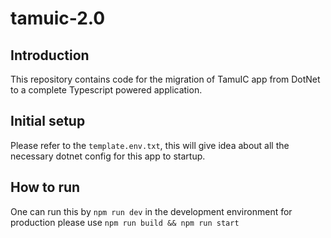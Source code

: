 # tamuic-2.0

## Introduction
This repository contains code for the migration of TamuIC app from DotNet to a complete Typescript powered application. 

## Initial setup 
Please refer to the `template.env.txt`, this will give idea about all the necessary dotnet config for this app to startup.

## How to run
One can run this by `npm run dev` in the development environment for production please use `npm run build && npm run start`

